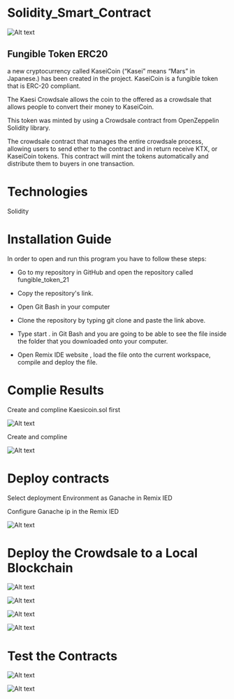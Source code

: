 # Solidity_Smart_Contract

![Alt text](\images\application-image.png)

## Fungible Token ERC20
a new cryptocurrency called KaseiCoin (“Kasei” means “Mars” in Japanese.) has been created in the project. KaseiCoin is a fungible token that is ERC-20 compliant. 

The Kaesi Crowdsale allows the coin to the offered as a crowdsale that allows people to convert their money to KaseiCoin.

This token was minted by using a Crowdsale contract from OpenZeppelin Solidity library.

The crowdsale contract that manages the entire crowdsale process, allowing users to send ether to the contract and in return receive KTX, or KaseiCoin tokens. This contract will mint the tokens automatically and distribute them to buyers in one transaction.

# Technologies 
Solidity

# Installation Guide

In order to open and run this program you have to follow these steps:

- Go to my repository in GitHub and open the repository called fungible_token_21

- Copy the repository's link.

- Open Git Bash in your computer

- Clone the repository by typing git clone and paste the link above.

- Type start . in Git Bash and you are going to be able to see the file inside the folder that you downloaded onto your computer.

- Open Remix IDE website , load the file onto the current workspace, compile and deploy the file.

# Complie Results

Create and compline Kaesicoin.sol first

![Alt text](\images\Screenshot%202023-01-30%20at%207.45.54%20PM.png)

Create and compline 

![Alt text](\images\Screenshot%202023-01-31%20at%2010.20.36%20AM.png)

# Deploy contracts

Select deployment Environment as Ganache in Remix IED

Configure Ganache ip in the Remix IED 

![Alt text](\images\Screenshot%202023-01-31%20at%2010.23.03%20AM.png)

# Deploy the Crowdsale to a Local Blockchain

![Alt text](\images\Screenshot%202023-01-31%20at%207.33.42%20PM.png)

![Alt text](\images\Screenshot%202023-01-31%20at%207.34.51%20PM.png)

![Alt text](\images\Screenshot%202023-01-31%20at%207.35.36%20PM.png)

![Alt text](\images\Screenshot%202023-01-31%20at%207.36.17%20PM.png)

# Test the Contracts

![Alt text](\images\Screenshot%202023-01-31%20at%207.37.20%20PM.png)

![Alt text](\images\Screenshot%202023-01-31%20at%207.37.51%20PM.png)




